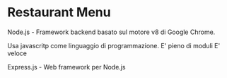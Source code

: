 # Restaurant Menu

Node.js - Framework backend basato sul motore v8 di Google Chrome.

Usa javascritp come linguaggio di programmazione.
E' pieno di moduli
E' veloce


Express.js - Web framework per Node.js
